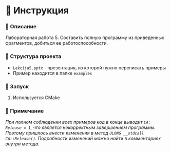 # 📌 Инструкция

### 🔹 Описание
Лабораторная работа 5. Составить полную программу из приведенных фрагментов, добиться ее работоспособности.

### 📂 Структура проекта
- `Lekcija5.pptx` - презентация, из которой нужно переписать примеры
- Пример находится в папке `examples`

### 🚀 Запуск
1. Используется CMake

### 📄 Примечание
*При полном соблюдении всех примеров код в конце выводит `CA: Release = 1`, что является некорректным завершением программы. Поэтому пришлось внести изменения в метод `ULONG __stdcall CA::Release()`. Подробности изменений можно найти в комментариях внутри метода.*
